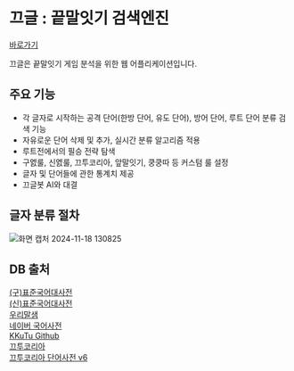 # 끄글 : 끝말잇기 검색엔진

[바로가기](https://singrum.github.io/ggeugle)

끄글은 끝말잇기 게임 분석을 위한 웹 어플리케이션입니다.

## 주요 기능

- 각 글자로 시작하는 공격 단어(한방 단어, 유도 단어), 방어 단어, 루트 단어 분류 검색 기능
- 자유로운 단어 삭제 및 추가, 실시간 분류 알고리즘 적용
- 루트전에서의 필승 전략 탐색
- 구엜룰, 신엜룰, 끄투코리아, 앞말잇기, 쿵쿵따 등 커스텀 룰 설정
- 글자 및 단어들에 관한 통계치 제공
- 끄글봇 AI와 대결

## 글자 분류 절차

![화면 캡처 2024-11-18 130825](https://github.com/user-attachments/assets/21a80392-60ad-4b1b-a54d-e3135c51715f)

## DB 출처

[(구)표준국어대사전](https://github.com/korean-word-game/db)  
[(신)표준국어대사전](https://stdict.korean.go.kr/main/main.do)  
[우리말샘](https://opendict.korean.go.kr/main)  
[네이버 국어사전](https://ko.dict.naver.com/#/main)  
[KKuTu Github](https://github.com/JJoriping/KKuTu)  
[끄투코리아](https://kkutu.co.kr/)  
[끄투코리아 단어사전 v6](https://kkutudic.pythonanywhere.com/)